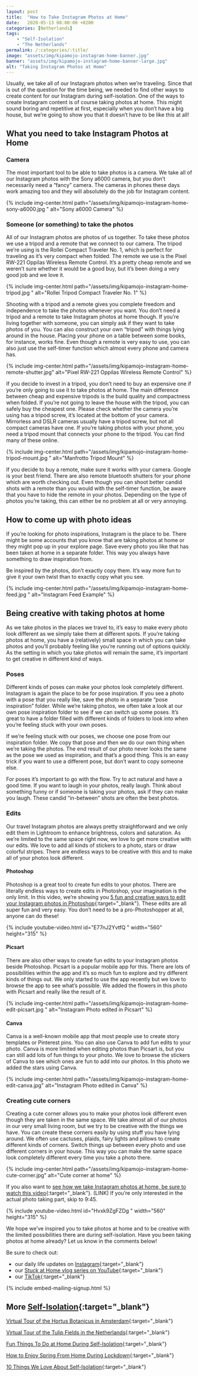 ```yaml
---
layout: post
title:  "How to Take Instagram Photos at Home"
date:   2020-05-13 08:00:00 +0200
categories: [Netherlands]
tags:
    - "Self-Isolation"
    - "The Netherlands"
permalink: /:categories/:title/
image: "assets/img/kipamojo-instagram-home-banner.jpg"
banner: "assets/img/kipamojo-instagram-home-banner-large.jpg"
alt: "Taking Instagram Photos at Home"
---
```


Usually, we take all of our Instagram photos when we’re traveling. Since that is out of the question for the time being, we needed to find other ways to create content for our Instagram during self-isolation. One of the ways to create Instagram content is of course taking photos at home. This might sound boring and repetitive at first, especially when you don’t have a big house, but we’re going to show you that it doesn’t have to be like this at all! 

## What you need to take Instagram Photos at Home

### Camera

The most important tool to be able to take photos is a camera. We take all of our Instagram photos with the Sony a6000 camera, but you don’t necessarily need a “fancy” camera. The cameras in phones these days work amazing too and they will absolutely do the job for Instagram content. 

{% include img-center.html path="/assets/img/kipamojo-instagram-home-sony-a6000.jpg " alt="Sony a6000 Camera" %}

### Someone (or something) to take the photos

All of our Instagram photos are photos of us together. To take these photos we use a tripod and a remote that we connect to our camera. The tripod we’re using is the Rollei Compact Traveler No. 1, which is perfect for traveling as it’s very compact when folded. The remote we use is the Pixel RW-221 Oppilas Wireless Remote Control. It’s a pretty cheap remote and we weren’t sure whether it would be a good buy, but it’s been doing a very good job and we love it. 

{% include img-center.html path="/assets/img/kipamojo-instagram-home-tripod.jpg " alt="Rollei Tripod Compact Traveler No. 1" %}

Shooting with a tripod and a remote gives you complete freedom and independence to take the photos whenever you want. You don’t need a tripod and a remote to take Instagram photos at home though. If you’re living together with someone, you can simply ask if they want to take photos of you. You can also construct your own “tripod” with things lying around in the house. Placing your phone on a table between some books, for instance, works fine. Even though a remote is very easy to use, you can also just use the self-timer function which almost every phone and camera has. 

{% include img-center.html path="/assets/img/kipamojo-instagram-home-remote-shutter.jpg" alt="Pixel RW-221 Oppilas Wireless Remote Control" %}

If you decide to invest in a tripod, you don’t need to buy an expensive one if you’re only going to use it to take photos at home. The main difference between cheap and expensive tripods is the build quality and compactness when folded. If you’re not going to leave the house with the tripod, you can safely buy the cheapest one. Please check whether the camera you’re using has a tripod screw, it’s located at the bottom of your camera. Mirrorless and DSLR cameras usually have a tripod screw, but not all compact cameras have one. If you’re taking photos with your phone, you need a tripod mount that connects your phone to the tripod. You can find many of these online. 

{% include img-center.html path="/assets/img/kipamojo-instagram-home-tripod-mount.jpg " alt="Manfrotto Tripod Mount" %}

If you decide to buy a remote, make sure it works with your camera. Google is your best friend. There are also remote bluetooth shutters for your phone which are worth checking out. Even though you can shoot better candid shots with a remote than you would with the self-timer function, be aware that you have to hide the remote in your photos. Depending on the type of photos you’re taking, this can either be no problem at all or very annoying. 

## How to come up with photo ideas 

If you’re looking for photo inspirations, Instagram is the place to be. There might be some accounts that you know that are taking photos at home or they might pop up in your explore page. Save every photo you like that has been taken at home in a separate folder. This way you always have something to draw inspiration from. 

Be inspired by the photos, don’t exactly copy them. It’s way more fun to give it your own twist than to exactly copy what you see. 

{% include img-center.html path="/assets/img/kipamojo-instagram-home-feed.jpg " alt="Instagram Feed Example" %}

## Being creative with taking photos at home

As we take photos in the places we travel to, it’s easy to make every photo look different as we simply take them at different spots. If you’re taking photos at home, you have a (relatively) small space in which you can take photos and you’ll probably feeling like you’re running out of options quickly. As the setting in which you take photos will remain the same, it’s important to get creative in different kind of ways. 

### Poses

Different kinds of poses can make your photos look completely different. Instagram is again the place to be for pose inspiration. If you see a photo with a pose that you really like, save the photo in a separate “pose inspiration” folder. While we’re taking photos, we often take a look at our own pose inspiration folder to see if we can switch up some poses. It’s great to have a folder filled with different kinds of folders to look into when you’re feeling stuck with your own poses. 

If we’re feeling stuck with our poses, we choose one pose from our inspiration folder. We copy that pose and then we do our own thing when we’re taking the photos. The end result of our photo never looks the same as the pose we used as inspiration, and that’s a good thing. This is an easy trick if you want to use a different pose, but don’t want to copy someone else. 

For poses it’s important to go with the flow. Try to act natural and have a good time. If you want to laugh in your photos, really laugh. Think about something funny or if someone is taking your photos, ask if they can make you laugh. These candid “in-between” shots are often the best photos. 

### Edits

Our travel Instagram photos are always pretty straightforward and we only edit them in Lightroom to enhance brightness, colors and saturation. As we’re limited to the same space right now, we love to get more creative with our edits. We love to add all kinds of stickers to a photo, stars or draw colorful stripes. There are endless ways to be creative with this and to make all of your photos look different. 

#### Photoshop

Photoshop is a great tool to create fun edits to your photos. There are literally endless ways to create edits in Photoshop, your imagination is the only limit. In this video, we’re showing you [5 fun and creative ways to edit your Instagram photos in Photoshop][photoshop edits video]{:target="_blank"}. These edits are all super fun and very easy. You don’t need to be a pro-Photoshopper at all, anyone can do these! 

{% include youtube-video.html id="E77nJ2YvtfQ " width="560" height="315" %}

#### Picsart 

There are also other ways to create fun edits to your Instagram photos beside Photoshop. Picsart is a popular mobile app for this. There are lots of possibilities within the app and it’s so much fun to explore and try different kinds of things out. We only started to use the app recently but we love to browse the app to see what’s possible. We added the flowers in this photo with Picsart and really like the result of it. 

{% include img-center.html path="/assets/img/kipamojo-instagram-home-edit-picsart.jpg " alt="Instagram Photo edited in Picsart" %}

#### Canva

Canva is a well-known mobile app that most people use to create story templates or Pinterest pins. You can also use Canva to add fun edits to your photo. Canva is more limited when editing photos than Picsart is, but you can still add lots of fun things to your photo. We love to browse the stickers of Canva to see which ones are fun to add into our photos. In this photo we added the stars using Canva. 

{% include img-center.html path="/assets/img/kipamojo-instagram-home-edit-canva.jpg" alt="Instagram Photo edited in Canva" %}

### Creating cute corners 

Creating a cute corner allows you to make your photos look different even though they are taken in the same space. We take almost all of our photos in our very small living room, but we try to be creative with the things we have. You can create these corners easily by using stuff you have lying around. We often use cactuses, plaids, fairy lights and pillows to create different kinds of corners. Switch things up between every photo and use different corners in your house. This way you can make the same space look completely different every time you take a photo there. 

{% include img-center.html path="/assets/img/kipamojo-instagram-home-cute-corner.jpg" alt="Cute corner at home" %}

If you also want to [see how we take Instagram photos at home, be sure to watch this video][insta photos video]{:target="_blank"}. (LINK) If you’re only interested in the actual photo taking part, skip to 9:45. 

{% include youtube-video.html id="Hvxk9ZgFZDg " width="560" height="315" %}

We hope we’ve inspired you to take photos at home and to be creative with the limited possibilities there are during self-isolation. Have you been taking photos at home already? Let us know in the comments below! 

Be sure to check out:
- our daily life updates on [Instagram][instagram]{:target="_blank"}
- our [Stuck at Home vlog series on YouTube][kipamojo youtube]{:target="_blank"}
- our [TikTok][kipamojo tiktok]{:target="_blank"}

{% include embed-mailing-signup.html %}

## More [Self-Isolation][self-isolation]{:target="_blank"}

[Virtual Tour of the Hortus Botanicus in Amsterdam][hortus botanicus]{:target="_blank"}

[Virtual Tour of the Tulip Fields in the Netherlands][virtual tour tulips]{:target="_blank"}

[Fun Things To Do at Home During Self-Isolation][things to do si]{:target="_blank"}

[How to Enjoy Spring From Home During Lockdown][spring from home]{:target="_blank"}

[10 Things We Love About Self-Isolation][love si]{:target="_blank"}

[hortus botanicus]: https://kipamojo.world/netherlands/Virtual-Tour-of-the-Hortus-Botanicus-in-Amsterdam/ 
[virtual tour tulips]: https://kipamojo.world/netherlands/Virtual-Tour-of-the-Tulip-Fields-in-the-Netherlands/ 
[love si]: https://kipamojo.world/netherlands/Things-We-Love-About-Self-Isolation/ 
[things to do si]: https://kipamojo.world/netherlands/Fun-Things-To-Do-at-Home-During-Self-Isolation/
[spring from home]: https://kipamojo.world/netherlands/How-to-Enjoy-Spring-From-Home-During-Lockdown/ 
[self-isolation]: https://kipamojo.world/tags.html#self-isolation 
[instagram]: https://instagram.com/kipamojo 
[kipamojo youtube]: https://www.youtube.com/channel/UC1k4_eUajFuNQSgSf1MiFXg 
[kipamojo tiktok]: https://www.tiktok.com/@kipamojo 

[photoshop edits video]: https://youtu.be/E77nJ2YvtfQ 
[insta photos video]: https://youtu.be/Hvxk9ZgFZDg 
